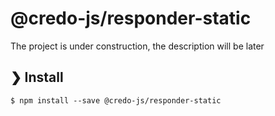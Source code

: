 # @credo-js/responder-static

The project is under construction, the description will be later

## ❯ Install

```
$ npm install --save @credo-js/responder-static
```
